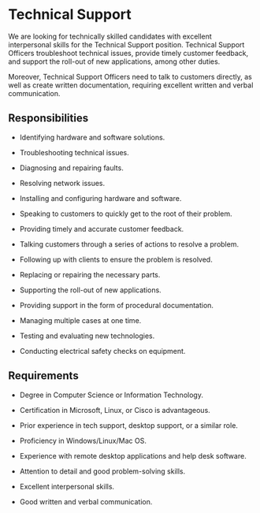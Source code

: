 # Technical Support

We are looking for technically skilled candidates with excellent interpersonal skills for the Technical Support position. Technical Support Officers troubleshoot technical issues, provide timely customer feedback, and support the roll-out of new applications, among other duties.

Moreover, Technical Support Officers need to talk to customers directly, as well as create written documentation, requiring excellent written and verbal communication.

## Responsibilities

* Identifying hardware and software solutions.

* Troubleshooting technical issues.

* Diagnosing and repairing faults.

* Resolving network issues.

* Installing and configuring hardware and software.

* Speaking to customers to quickly get to the root of their problem.

* Providing timely and accurate customer feedback.

* Talking customers through a series of actions to resolve a problem.

* Following up with clients to ensure the problem is resolved.

* Replacing or repairing the necessary parts.

* Supporting the roll-out of new applications.

* Providing support in the form of procedural documentation.

* Managing multiple cases at one time.

* Testing and evaluating new technologies.

* Conducting electrical safety checks on equipment.

## Requirements

* Degree in Computer Science or Information Technology.

* Certification in Microsoft, Linux, or Cisco is advantageous.

* Prior experience in tech support, desktop support, or a similar role.

* Proficiency in Windows/Linux/Mac OS.

* Experience with remote desktop applications and help desk software.

* Attention to detail and good problem-solving skills.

* Excellent interpersonal skills.

* Good written and verbal communication.

